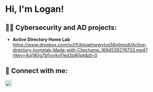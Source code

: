 <h1>Hi, I'm Logan! 

<h2>👨‍💻 Cybersecurity and AD projects:</h2>

- <b>Active Directory Home Lab </b> https://www.dropbox.com/scl/fi/ktsqehwwytvs56vilmsdt/Active-directory-homelab-Made-with-Clipchamp_1694539276733.mp4?rlkey=4qi180g7bfroykvf1ed3p80pk&dl=0 



<h2> 🤳 Connect with me:</h2>


[<img align="left" alt="JoshMadakor | LinkedIn" width="22px" src="https://cdn.jsdelivr.net/npm/simple-icons@v3/icons/linkedin.svg" />][linkedin]



[linkedin]: https://www.linkedin.com/in/logan-zerbato-9187a5218/

